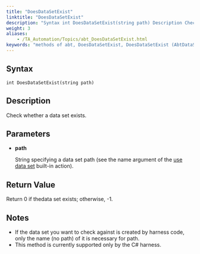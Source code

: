 ```yaml
--- 
title: "DoesDataSetExist"
linktitle: "DoesDataSetExist"
description: "Syntax int DoesDataSetExist(string path) Description Check whether a data set exists. Parameters path String specifying a data set path (see the name argument of the use data set built-in action). ..."
weight: 3
aliases: 
    - /TA_Automation/Topics/abt_DoesDataSetExist.html
keywords: "methods of abt, DoesDataSetExist, DoesDataSetExist (AbtDataSetManagement), AbtDataSetManagement, doesdatasetexist, abtdatasetmanagement doesdatasetexist, data set exist, existence of data set, check if data set exists"
---
```


## Syntax

`int DoesDataSetExist(string path)`

## Description

Check whether a data set exists.

## Parameters

-   **path**

    String specifying a data set path \(see the name argument of the [use data set](/TA_Automation/Topics/bia_use_data_set.html) built-in action\).


## Return Value

Return 0 if thedata set exists; otherwise, -1.

## Notes

-   If the data set you want to check against is created by harness code, only the name \(no path\) of it is necessary for path.
-   This method is currently supported only by the C\# harness.




